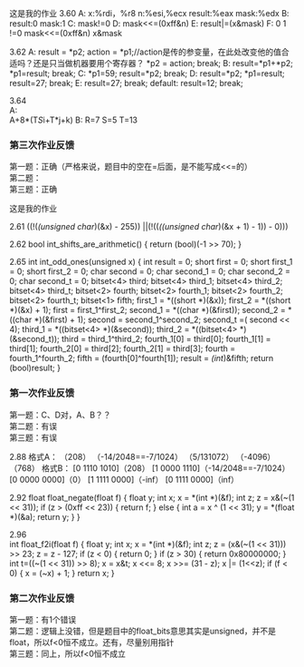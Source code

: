 这是我的作业
3.60
A:
	x:%rdi，%r8
	n:%esi,%ecx
	result:%eax
	mask:%edx
B:
	result:0
	mask:1
C:
	mask!=0
D:
	mask<<=(0xff&n)
E:
	result|=(x&mask)
F:
	0
	1	!=0	mask<<=(0xff&n)
	x&mask

3.62
A:
	result = *p2;
	action = *p1;//action是传的参变量，在此处改变他的值合适吗？还是只当做机器要用个寄存器？
	*p2 = action;
	break;
B:
	result=*p1+*p2;
	*p1=result;
	break;
C:
	*p1=59;
	result=*p2;
	break;
D:
	result=*p2;
	*p1=result;
	result=27;
	break;
E:
	result=27;
	break;
default:
	result=12;
	break;


3.64     
A:	
	A+8*(T*S*i+T*j+k)
B:
	R=7
	S=5
	T=13

### 第三次作业反馈

第一题：正确（严格来说，题目中的空在=后面，是不能写成<<=的）  
第二题：    
第三题：正确  

这是我的作业
  
  2.61
  ((!(*(unsigned char*)(&x) - 255)) ||(!((*((unsigned char*)(&x + 1) - 1)) - 0)))
  
  2.62
  bool int_shifts_are_arithmetic()
  {
  	return (bool)(-1 >> 70);
  }
  
  2.65
  int int_odd_ones(unsigned x)
  {
  	int result = 0;
  	short first = 0;
  	short first_1 = 0;
  	short first_2 = 0;
  	char second = 0;
  	char second_1 = 0;
  	char second_2 = 0;
  	char second_t = 0;
  	bitset<4> third;
  	bitset<4> third_1;
  	bitset<4> third_2;
  	bitset<4> third_t;
  	bitset<2> fourth;
  	bitset<2> fourth_1;
  	bitset<2> fourth_2;
  	bitset<2> fourth_t;
  	bitset<1> fifth;
  	first_1 = *((short *)(&x));
  	first_2 = *((short *)(&x) + 1);
  	first = first_1^first_2;
  	second_1 = *((char *)(&first));
  	second_2 = *((char *)(&first) + 1);
  	second = second_1^second_2;
  	second_t =( second << 4);
  	third_1 = *((bitset<4> *)(&second));
  	third_2 = *((bitset<4> *)(&second_t));
  	third = third_1^third_2;
  	fourth_1[0] = third[0];
  	fourth_1[1] = third[1];
  	fourth_2[0] = third[2];
  	fourth_2[1] = third[3];
  	fourth = fourth_1^fourth_2;
  	fifth = (fourth[0]^fourth[1]);
   	result = *(int*)&fifth;
   	return (bool)result;
   }
  
  
 ### 第一次作业反馈
  
 第一题：C、D对，A、B？？  
 第二题：有误  
 第三题：有误  
  
 2.88
 格式A： 
 	（208）
 	（-14/2048==-7/1024）
 	（5/131072）
 	（-4096）
 	（768）
 格式B：
 	[0 1110 1010]（208）
 	[1 0000 1110]（-14/2048==-7/1024）
 	[0 0000 0000]（0）
 	[1 1111 0000]（-inf）
 	[0 1111 0000]（inf）
 
 2.92
 float float_negate(float f)
 {
 	float y;
 	int x;
 	x = *(int *)(&f);
 	int z;
 	z = x&(~(1 << 31));
 	if (z > (0xff << 23))
 	{
 		return f;
 	}
 	else
 	{
 		int a = x ^ (1 << 31);
 		y = *(float *)(&a);
 		return y;
 	}
 }
 
 2.96     
 int float_f2i(float f)
 {
 	float y;
 	int x;
 	x = *(int *)(&f);
 	int z;
 	z = (x&(~(1 << 31))) >> 23;
 	z = z - 127;
 	if (z < 0)
 	{
 		return 0;
 	}
 	if (z > 30)
 	{
 		return 0x80000000;
 	}
 	int t=((~(1 << 31)) >> 8);
 	x = x&t;
 	x <<= 8;
 	x >>= (31 - z);
 	x |= (1<<z);
 	if (f < 0)
 	{
 		x = (~x) + 1;
 	}
 	return x;
 }
  
### 第二次作业反馈
   
 第一题：有1个错误  
 第二题：逻辑上没错，但是题目中的float_bits意思其实是unsigned，并不是float，所以f<0恒不成立。还有，尽量别用指针  
 第三题：同上，所以f<0恒不成立
   
